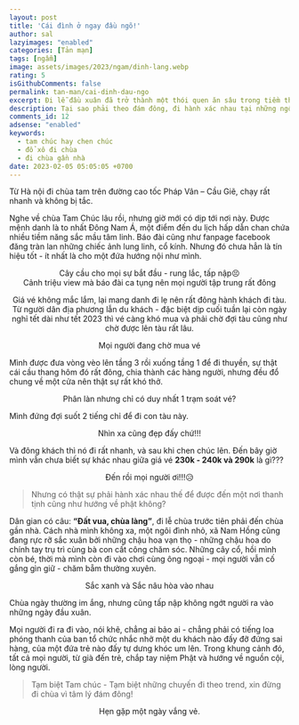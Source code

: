 ```yaml
---
layout: post
title: 'Cái đình ở ngay đầu ngõ!'
author: sal
lazyimages: "enabled"
categories: [Tản mạn]
tags: [ngẫm]
image: assets/images/2023/ngam/dinh-lang.webp
rating: 5
isGithubComments: false
permalink: tan-man/cai-dinh-dau-ngo
excerpt: Đi lễ đầu xuân đã trở thành một thói quen ăn sâu trong tiềm thức người Việt, cầu mong một năm mới mưa thuận, gió hòa, cuộc sống hạnh phúc, an vui, thái bình. Nhưng nếu đi theo trào lưu, đi theo đám đông thì sao? Tại sao phải theo đám đông, đi hành xác nhau tại những ngôi chùa lớn - trong khi đó, liệu ta còn nhớ, cây đa, giếng nước sân đình ta.
description: Tại sao phải theo đám đông, đi hành xác nhau tại những ngôi chùa lớn - trong khi đó, liệu ta còn nhớ, cây đa, giếng nước sân đình ta.
comments_id: 12
adsense: "enabled"
keywords:
  - tam chúc hay chen chúc
  - đổ xô đi chùa
  - đi chùa gần nhà
date: 2023-02-05 05:05:05 +0700
---
```


Từ Hà nội đi chùa tam trên đường cao tốc Pháp Vân – Cầu Giẽ, chạy rất nhanh và không bị tắc.

Nghe về chùa Tam Chúc lâu rồi, nhưng giờ mới có dịp tới nơi này. Được mệnh danh là to nhất Đông Nam Á, một điểm đến du lịch hấp dẫn chan chứa nhiều tiềm năng sắc mầu tâm linh. Báo đài cũng như fanpage facebook đăng tràn lan những chiếc ảnh lung linh, cổ kính. Nhưng đó chưa hẳn là tín hiệu tốt - ít nhất là cho một đứa hướng nội như mình.

<div class="content" style="text-align:center; ">
<img data-src="../../assets/images/2023/ngam/tam-chuc-chen-chuc-1.webp" class=" lazyload img-thumb lazyimg " /><br><span class="image-caption">Cây cầu cho mọi sự bắt đầu - rung lắc, tấp nập😣</span></div>

<div class="content" style="text-align:center; ">
<img data-src="../../assets/images/2023/ngam/tam-chuc-chen-chuc-1-1.webp" class=" lazyload img-thumb lazyimg " /><br><span class="image-caption">Cảnh triệu view mà báo đài ca tụng nên mọi người tập trung rất đông</span></div>
<div class="content" style="text-align:center; ">

Giá vé không mắc lắm, lại mang danh đi lẹ nên rất đông hành khách đi tàu.
Từ người dân địa phương lẫn du khách - đặc biệt dịp cuối tuần lại còn ngày nghỉ tết dài như tết 2023 thì vé càng khó mua và phải chờ đợi tàu cũng như chờ được lên tàu rất lâu.

<img data-src="../../assets/images/2023/ngam/tam-chuc-chen-chuc-2.webp" class=" lazyload img-thumb lazyimg " /><br><span class="image-caption">Mọi người đang chờ mua vé</span></div>

Mình được đưa vòng vèo lên tầng 3 rồi xuống tầng 1 để đi thuyền, sự thật cái cầu thang hôm đó rất đông, chia thành các hàng người, nhưng đều đổ chung về một cửa nên thật sự rất khó thở.

<div class="content" style="text-align:center; ">
<img data-src="../../assets/images/2023/ngam/tam-chuc-chen-chuc-3.webp" class=" lazyload img-thumb lazyimg " /><br><span class="image-caption">Phân làn nhưng chỉ có duy nhất 1 trạm soát vé?</span></div>

Mình đứng đợi suốt 2 tiếng chỉ để đi con tàu này.

<div class="content" style="text-align:center; ">
<img data-src="../../assets/images/2023/ngam/tam-chuc-chen-chuc-4.webp" class=" lazyload img-thumb lazyimg " /><br><span class="image-caption">Nhìn xa cũng đẹp đấy chứ!!!</span></div>

Và đông khách thì nó đi rất nhanh, và sau khi chen chúc lên. Đến bây giờ mình vẫn chưa biết sự khác nhau giữa giá vé **230k - 240k và 290k** là gì???

<div class="content" style="text-align:center; ">
<img data-src="../../assets/images/2023/ngam/tam-chuc-chen-chuc-7.webp" class=" lazyload img-thumb lazyimg " /><br><span class="image-caption">Đến rồi mọi người ơi!!!😥</span></div>

> Nhưng có thật sự phải hành xác nhau thế để được đến một nơi thanh tịnh cũng như hướng về phật không?

Dân gian có câu: **“Đất vua, chùa làng”**, đi lễ chùa trước tiên phải đến chùa gần nhà.
Cách nhà mình không xa, một ngôi đình nhỏ, xã Nam Hồng cũng đang rực rỡ sắc xuân bởi những chậu hoa vạn thọ - những chậu hoa do chính tay trụ trì cùng bà con cất công chăm sóc. Những cây cổ, hồi mình còn bé, thời mà mình còn đi vào chơi cùng ông ngoại - mọi người vẫn cố gắng gìn giữ - chăm bẵm thường xuyên.

<div class="content" style="text-align:center; ">
<img data-src="../../assets/images/2023/ngam/tam-chuc-chen-chuc-6.webp" class=" lazyload img-thumb lazyimg " /><br><span class="image-caption">Sắc xanh và Sắc nâu hòa vào nhau</span></div>

Chùa ngày thường im ắng, nhưng cũng tấp nập không ngớt người ra vào những ngày đầu xuân.

Mọi người đi ra đi vào, nói khẽ, chẳng ai bảo ai - chẳng phải có tiếng loa phóng thanh của ban tổ chức nhắc nhở một du khách nào đấy đỡ đứng sai hàng, của một đứa trẻ nào đấy tự dưng khóc um lên. Trong khung cảnh đó, tất cả mọi người, từ già đến trẻ, chắp tay niệm Phật và hướng về nguồn cội, lòng người.

> Tạm biệt Tam chúc - Tạm biệt những chuyến đi theo trend, xin đừng đi chùa vì tâm lý đám đông!

<div class="content" style="text-align:center; ">
<img data-src="../../assets/images/2023/ngam/tam-chuc-chen-chuc-5.webp" class=" lazyload img-thumb lazyimg " /><br><span class="image-caption">Hẹn gặp một ngày vắng vẻ.</span></div>
